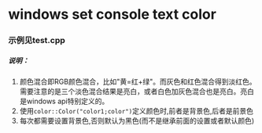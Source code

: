 # windows set console text color

### 示例见test.cpp

##### 说明：
1. 颜色混合即RGB颜色混合，比如"黄=红+绿"。而灰色和红色混合得到淡红色。需要注意的是三个淡色混合结果是亮白，或者白色加灰色混合也是亮白。亮白是windows api特别定义的。
2. 使用`color::Color("color1;color")`定义颜色时,前者是背景色,后者是前景色
3. 每次都需要设置背景色,否则默认为黑色(而不是继承前面的设置或者默认颜色)